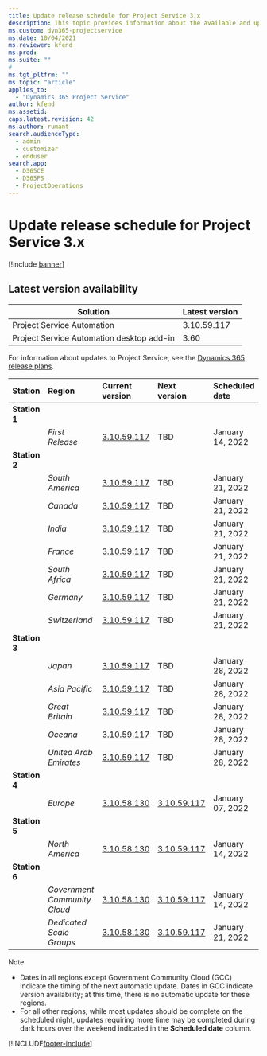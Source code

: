 ```yaml
---
title: Update release schedule for Project Service 3.x
description: This topic provides information about the available and upcoming releases of Dynamics 365 Project Service Automation.
ms.custom: dyn365-projectservice
ms.date: 10/04/2021
ms.reviewer: kfend
ms.prod:
ms.suite: ""
#
ms.tgt_pltfrm: ""
ms.topic: "article"
applies_to: 
  - "Dynamics 365 Project Service"
author: kfend
ms.assetid: 
caps.latest.revision: 42
ms.author: rumant
search.audienceType: 
  - admin
  - customizer
  - enduser
search.app: 
  - D365CE
  - D365PS
  - ProjectOperations
---
```


# Update release schedule for Project Service 3.x

[!include [banner](../includes/psa-now-project-operations.md)]

## Latest version availability

| Solution  | Latest version |
|-------|----|
| Project Service Automation    | 3.10.59.117 |
| Project Service Automation desktop add-in                | 3.60          |

For information about updates to Project Service, see the [Dynamics 365 release plans](/dynamics365/release-plans/). 

| Station  | Region | Current version | Next version |  Scheduled date
| :---   | :---   | :---   | :---   |:---   |         
|<strong>Station 1</strong> | |  |  | |
| | <i>First Release</i> | [3.10.59.117](whats-new-ur-38.md) | TBD | January 14, 2022
|<strong>Station 2</strong> | |  |  | |
| | <i>South America</i> | [3.10.59.117](whats-new-ur-38.md) | TBD | January 21, 2022
| | <i>Canada</i> | [3.10.59.117](whats-new-ur-38.md) | TBD | January 21, 2022
| | <i>India</i> | [3.10.59.117](whats-new-ur-38.md) | TBD | January 21, 2022
| | <i>France</i> | [3.10.59.117](whats-new-ur-38.md) | TBD | January 21, 2022
| | <i>South Africa</i> | [3.10.59.117](whats-new-ur-38.md) | TBD | January 21, 2022
| | <i>Germany</i> | [3.10.59.117](whats-new-ur-38.md) | TBD | January 21, 2022
| | <i>Switzerland</i> | [3.10.59.117](whats-new-ur-38.md) | TBD | January 21, 2022
|<strong>Station 3</strong> | |  |  | |
| | <i>Japan</i> | [3.10.59.117](whats-new-ur-38.md) | TBD | January 28, 2022
| | <i>Asia Pacific</i> | [3.10.59.117](whats-new-ur-38.md) | TBD | January 28, 2022
| | <i>Great Britain</i> | [3.10.59.117](whats-new-ur-38.md) | TBD | January 28, 2022
| | <i>Oceana</i> | [3.10.59.117](whats-new-ur-38.md) | TBD | January 28, 2022
| | <i>United Arab Emirates</i> | [3.10.59.117](whats-new-ur-38.md) | TBD | January 28, 2022
|<strong>Station 4</strong> | |  |  | |
| | <i>Europe</i> | [3.10.58.130](whats-new-ur-37-5.md) | [3.10.59.117](whats-new-ur-38.md) | January 07, 2022
|<strong>Station 5</strong> | |  |  | |
| | <i>North America</i> | [3.10.58.130](whats-new-ur-37-5.md) | [3.10.59.117](whats-new-ur-38.md) | January 14, 2022
|<strong>Station 6</strong> | |  |  | |
| | <i>Government Community Cloud</i> | [3.10.58.130](whats-new-ur-37-5.md) | [3.10.59.117](whats-new-ur-38.md) | January 14, 2022
| | <i>Dedicated Scale Groups</i> | [3.10.58.130](whats-new-ur-37-5.md) | [3.10.59.117](whats-new-ur-38.md) | January 21, 2022



>[!Note]
> - Dates in all regions except Government Community Cloud (GCC) indicate the timing of the next automatic update. Dates in GCC indicate version availability; at this time, there is no automatic update for these regions.
> - For all other regions, while most updates should be complete on the scheduled night, updates requiring more time may be completed during dark hours over the weekend indicated in the **Scheduled date** column.


[!INCLUDE[footer-include](../includes/footer-banner.md)]
